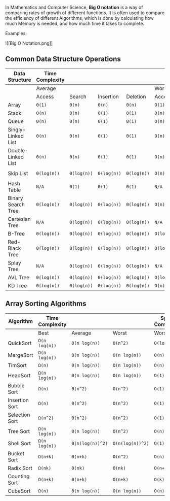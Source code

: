 In Mathematics and Computer Science, **Big O notation** is a way of comparing rates of growth of different functions. It is often used to compare the efficiency of different Algorithms, which is done by calculating how much Memory is needed, and how much time it takes to complete.

Examples:

![[Big O Notation.png]]
## Common Data Structure Operations

| Data Structure      | Time Complexity |             |             |             |             |             |             |             | Space Complexity |
| ------------------- | --------------- | ----------- | ----------- | ----------- | ----------- | ----------- | ----------- | ----------- | ---------------- |
|                     | Average         |             |             |             | Worst       |             |             |             | Worst            |
|                     | Access          | Search      | Insertion   | Deletion    | Access      | Search      | Insertion   | Deletion    |                  |
| Array               | `Θ(1)`          | `Θ(n)`      | `Θ(n)`      | `Θ(n)`      | `O(1)`      | `O(n)`      | `O(n)`      | `O(n)`      | `O(n)`           |
| Stack               | `Θ(n)`          | `Θ(n)`      | `Θ(1)`      | `Θ(1)`      | `O(n)`      | `O(n)`      | `O(1)`      | `O(1)`      | `O(n)`           |
| Queue               | `Θ(n)`          | `Θ(n)`      | `Θ(1)`      | `Θ(1)`      | `O(n)`      | `O(n)`      | `O(1)`      | `O(1)`      | `O(n)`           |
| Singly-Linked List  | `Θ(n)`          | `Θ(n)`      | `Θ(1)`      | `Θ(1)`      | `O(n)`      | `O(n)`      | `O(1)`      | `O(1)`      | `O(n)`           |
| Double- Linked List | `Θ(n)`          | `Θ(n)`      | `Θ(1)`      | `Θ(1)`      | `O(n)`      | `O(n)`      | `O(1)`      | `O(1)`      | `O(n)`           |
| Skip List           | `Θ(log(n))`     | `Θ(log(n))` | `Θ(log(n))` | `Θ(log(n))` | `O(n)`      | `O(n)`      | `O(n)`      | `O(n)`      | `O(n log(n))`    |
| Hash Table          | `N/A`           | `Θ(1)`      | `Θ(1)`      | `Θ(1)`      | `N/A`       | `O(n)`      | `O(n)`      | `O(n)`      | `O(n)`           |
| Binary Search Tree  | `Θ(log(n))`     | `Θ(log(n))` | `Θ(log(n))` | `Θ(log(n))` | `O(n)`      | `O(n)`      | `O(n)`      | `O(n)`      | `O(n)`           |
| Cartesian Tree      | `N/A`           | `Θ(log(n))` | `Θ(log(n))` | `Θ(log(n))` | `N/A`       | `O(n)`      | `O(n)`      | `O(n)`      | `O(n)`           |
| B-Tree              | `Θ(log(n))`     | `Θ(log(n))` | `Θ(log(n))` | `Θ(log(n))` | `O(log(n))` | `O(log(n))` | `O(log(n))` | `O(log(n))` | `O(n)`           |
| Red-Black Tree      | `Θ(log(n))`     | `Θ(log(n))` | `Θ(log(n))` | `Θ(log(n))` | `O(log(n))` | `O(log(n))` | `O(log(n))` | `O(log(n))` | `O(n)`           |
| Splay Tree          | `N/A`           | `Θ(log(n))` | `Θ(log(n))` | `Θ(log(n))` | `N/A`       | `O(log(n))` | `O(log(n))` | `O(log(n))` | `O(n)`           |
| AVL Tree            | `Θ(log(n))`     | `Θ(log(n))` | `Θ(log(n))` | `Θ(log(n))` | `O(log(n))` | `O(log(n))` | `O(log(n))` | `O(log(n))` | `O(n)`           |
| KD Tree             | `Θ(log(n))`     | `Θ(log(n))` | `Θ(log(n))` | `Θ(log(n))` | `O(n)`      | `O(n)`      | `O(n)`      | `O(n)`      | `O(n)`           |


## Array Sorting Algorithms

| Algorithm      | Time Complexity |                  |                  | Space Complexity |
| -------------- | --------------- | ---------------- | ---------------- | ---------------- |
|                | Best            | Average          | Worst            | Worst            |
| QuickSort      | `Ω(n log(n))`   | `Θ(n log(n))`    | `O(n^2)`         | `O(log(n))`      |
| MergeSort      | `Ω(n log(n))`   | `Θ(n log(n))`    | `O(n log(n))`    | `O(n)`           |
| TimSort        | `Ω(n)`          | `Θ(n log(n))`    | `O(n log(n))`    | `O(n)`           |
| HeapSort       | `Ω(n log(n))`   | `Θ(n log(n))`    | `O(n log(n))`    | `O(1)`           |
| Bubble Sort    | `Ω(n)`          | `Θ(n^2)`         | `O(n^2)`         | `O(1)`           |
| Insertion Sort | `Ω(n)`          | `Θ(n^2)`         | `O(n^2)`         | `O(1)`           |
| Selection Sort | `Ω(n^2)`        | `Θ(n^2)`         | `O(n^2)`         | `O(1)`           |
| Tree Sort      | `Ω(n log(n))`   | `Θ(n log(n))`    | `O(n^2)`         | `O(n)`           |
| Shell Sort     | `Ω(n log(n))`   | `Θ(n(log(n))^2)` | `O(n(log(n))^2)` | `O(1)`           |
| Bucket Sort    | `Ω(n+k)`        | `Θ(n+k)`         | `O(n^2)`         | `O(n)`           |
| Radix Sort     | `Ω(nk)`         | `Θ(nk)`          | `O(nk)`          | `O(n+k)`         |
| Counting Sort  | `Ω(n+k)`        | `Θ(n+k)`         | `O(n+k)`         | `O(k)`           |
| CubeSort       | `Ω(n)`          | `Θ(n log(n))`    | `O(n log(n))`    | `O(n)`           |



